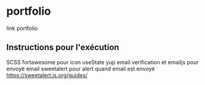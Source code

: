 # portfolio

link portfolio

## Instructions pour l'exécution

SCSS
fortawesome pour icon
useState
yup email verification et emailjs pour envoyé email
sweetalert pour alert quand email est envoyé https://sweetalert.js.org/guides/
